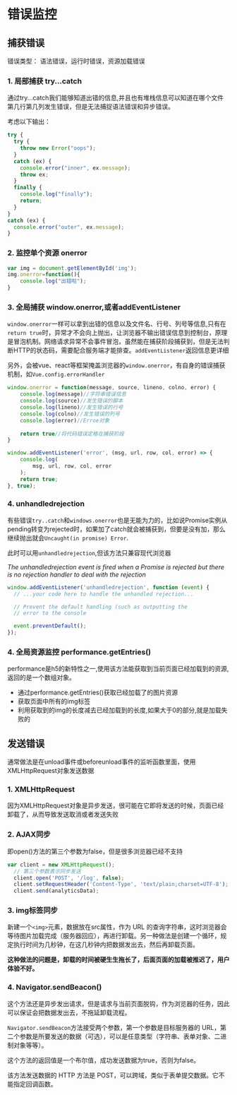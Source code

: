 # 错误监控

## 捕获错误
错误类型： 语法错误，运行时错误，资源加载错误

### 1. 局部捕获 try...catch
通过try...catch我们能够知道出错的信息,并且也有堆栈信息可以知道在哪个文件第几行第几列发生错误，但是无法捕捉语法错误和异步错误。

考虑以下输出：
````js
try {
  try {
    throw new Error("oops");
  }
  catch (ex) {
    console.error("inner", ex.message);
    throw ex;
  }
  finally {
    console.log("finally");
    return;
  }
}
catch (ex) {
  console.error("outer", ex.message);
}
````

### 2. 监控单个资源 onerror
````js
var img = document.getElementById('img');
img.onerror=function(){
    console.log("出错啦");
}
````

### 3. 全局捕获 window.onerror,或者addEventListener
`window.onerror`一样可以拿到出错的信息以及文件名、行号、列号等信息,只有在`return true`时，异常才不会向上抛出，让浏览器不输出错误信息到控制台，原理是冒泡机制。网络请求异常不会事件冒泡，虽然能在捕获阶段捕获到，但是无法判断HTTP的状态码，需要配合服务端才能排查。`addEventListener`返回信息更详细

另外，会被vue、react等框架掩盖浏览器的`window.onerror`，有自身的错误捕获机制，如`Vue.config.errorHandler`

````js
window.onerror = function(message, source, lineno, colno, error) { 
    console.log(message)//字符串错误信息
    console.log(source)//发生错误的脚本
    console.log(lineno)//发生错误的行号
    console.log(colno)//发生错误的列号
    console.log(error)//Erroe对象
    
    return true//将代码错误定格在捕获阶段
}

window.addEventListener('error', (msg, url, row, col, error) => {
    console.log(
        msg, url, row, col, error
    );
    return true;
}, true);
````

### 4. unhandledrejection
有些错误`try..catch`和`windows.onerror`也是无能为力的，比如说Promise实例从pending转变为rejected时，如果加了catch就会被捕获到，但要是没有加，那么继续抛出就会`Uncaught(in promise) Error`.

此时可以用`unhandledrejection`,但该方法只兼容现代浏览器

*The unhandledrejection event is fired when a Promise is rejected but there is no rejection handler to deal with the rejection*
````js
window.addEventListener('unhandledrejection', function (event) {
  // ...your code here to handle the unhandled rejection...

  // Prevent the default handling (such as outputting the
  // error to the console

  event.preventDefault();
});
````

### 4. 全局资源监控 performance.getEntries()
performance是h5的新特性之一,使用该方法能获取到当前页面已经加载到的资源,返回的是一个数组对象。
- 通过performance.getEntries()获取已经加载了的图片资源
- 获取页面中所有的img标签
- 利用获取到的img的长度减去已经加载到的长度,如果大于0的部分,就是加载失败的



## 发送错误

通常做法是在unload事件或beforeunload事件的监听函数里面，使用XMLHttpRequest对象发送数据

### 1. XMLHttpRequest

因为XMLHttpRequest对象是异步发送，很可能在它即将发送的时候，页面已经卸载了，从而导致发送取消或者发送失败

### 2. AJAX同步

即open()方法的第三个参数为false，但是很多浏览器已经不支持

```js
var client = new XMLHttpRequest();
  // 第三个参数表示同步发送
  client.open('POST', '/log', false);
  client.setRequestHeader('Content-Type', 'text/plain;charset=UTF-8');
  client.send(analyticsData);
```

### 3. img标签同步

新建一个`<img>`元素，数据放在src属性，作为 URL 的查询字符串，这时浏览器会等待图片加载完成（服务器回应），再进行卸载。另一种做法是创建一个循环，规定执行时间为几秒钟，在这几秒钟内把数据发出去，然后再卸载页面。

__这种做法的问题是，卸载的时间被硬生生拖长了，后面页面的加载被推迟了，用户体验不好。__

### 4. Navigator.sendBeacon()

这个方法还是异步发出请求，但是请求与当前页面脱钩，作为浏览器的任务，因此可以保证会把数据发出去，不拖延卸载流程。

`Navigator.sendBeacon`方法接受两个参数，第一个参数是目标服务器的 URL，第二个参数是所要发送的数据（可选），可以是任意类型（字符串、表单对象、二进制对象等等）。

这个方法的返回值是一个布尔值，成功发送数据为true，否则为false。

该方法发送数据的 HTTP 方法是 POST，可以跨域，类似于表单提交数据。它不能指定回调函数。


<style>
    .page-header {
        display: none;
    }
</style>